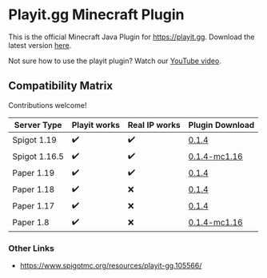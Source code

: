 # Playit.gg Minecraft Plugin

This is the official Minecraft Java Plugin for https://playit.gg. Download the latest version [here](https://github.com/playit-cloud/playit-minecraft-plugin/releases/latest/download/playit-minecraft-plugin.jar).

Not sure how to use the playit plugin? Watch our [YouTube video](https://youtu.be/QQYRdgBL-4o).

## Compatibility Matrix
Contributions welcome!

| Server Type  | Playit works | Real IP works | Plugin Download                                                                                                                         |
|--------------| ------------ |---------------|-----------------------------------------------------------------------------------------------------------------------------------|
| Spigot 1.19  | ✔️ | ✔️ | [0.1.4](https://github.com/playit-cloud/playit-minecraft-plugin/releases/download/v0.1.4/playit-minecraft-plugin.jar) |
| Spigot 1.16.5 | ✔️ | ✔️ | [0.1.4-mc1.16](https://github.com/playit-cloud/playit-minecraft-plugin/releases/download/v0.1.4/playit-minecraft-plugin-1.16.jar) |
| Paper 1.19   | ✔️ | ✔️ | [0.1.4](https://github.com/playit-cloud/playit-minecraft-plugin/releases/download/v0.1.4/playit-minecraft-plugin.jar) |
| Paper 1.18 | ✔️ | ❌ | [0.1.4](https://github.com/playit-cloud/playit-minecraft-plugin/releases/download/v0.1.4/playit-minecraft-plugin.jar) |
| Paper 1.17 | ✔️ | ❌ | [0.1.4](https://github.com/playit-cloud/playit-minecraft-plugin/releases/download/v0.1.4/playit-minecraft-plugin.jar) |
| Paper 1.8 | ✔️ | ❌ | [0.1.4-mc1.16](https://github.com/playit-cloud/playit-minecraft-plugin/releases/download/v0.1.4/playit-minecraft-plugin-1.16.jar) |
### Other Links
* https://www.spigotmc.org/resources/playit-gg.105566/
